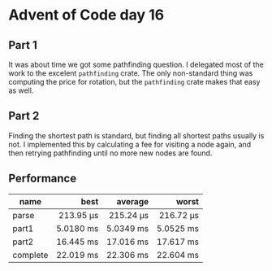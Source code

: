 # Advent of Code day 16

## Part 1

It was about time we got some pathfinding question. I delegated most of the work to the excelent `pathfinding` crate.
The only non-standard thing was computing the price for rotation, but the `pathfinding` crate makes that easy as well.

## Part 2

Finding the shortest path is standard, but finding all shortest paths usually is not.
I implemented this by calculating a fee for visiting a node again, and then retrying pathfinding until no more new nodes are found.

## Performance

| name | best | average | worst |
| --- | ---:| ---:| ---:|
| parse |      213.95 µs | 215.24 µs | 216.72 µs |
| part1 |      5.0180 ms | 5.0349 ms | 5.0525 ms |
| part2 |      16.445 ms | 17.016 ms | 17.617 ms |
| complete |   22.019 ms | 22.306 ms | 22.604 ms |
